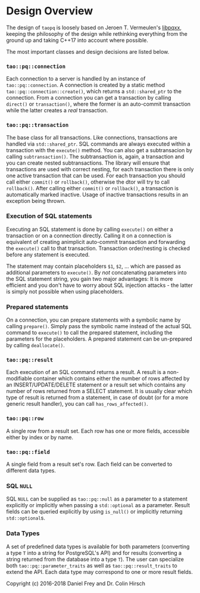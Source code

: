# Design Overview

The design of `taopq` is loosely based on Jeroen T. Vermeulen's [libpqxx](http://pqxx.org/development/libpqxx/), keeping the philosophy of the design while rethinking everything from the ground up and taking C++17 into account where possible.

The most important classes and design decisions are listed below.

### `tao::pq::connection`

Each connection to a server is handled by an instance of `tao::pq::connection`. A connection is created by a static method `tao::pq::connection::create()`, which returns a `std::shared_ptr` to the connection. From a connection you can get a transaction by calling `direct()` or `transaction()`, where the former is an auto-commit transaction while the latter creates a *real* transaction.

### `tao::pq::transaction`

The base class for all transactions. Like connections, transactions are handled via `std::shared_ptr`. SQL commands are always executed within a transaction with the `execute()` method. You can also get a subtransacion by calling `subtransaction()`. The subtransaction is, again, a transaction and you can create nested subtransactions. The library will ensure that transactions are used with correct nesting, for each transaction there is only one active transaction that can be used. For each transaction you should call either `commit()` or `rollback()`, otherwise the dtor will try to call `rollback()`. After calling either `commit()` or `rollback()`, a transaction is automatically marked inactive. Usage of inactive transactions results in an exception being thrown.

### Execution of SQL statements

Executing an SQL statement is done by calling `execute()` on either a transaction or on a connection directly. Calling it on a connection is equivalent of creating animplicit auto-commit transaction and forwarding the `execute()` call to that transaction. Transaction order/nesting is checked before any statement is executed.

The statement may contain placeholders `$1`, `$2`, ... which are passed as additional parameters to `execute()`. By *not* concatenating parameters into the SQL statement string, you gain two major advantages: It is more efficient and you don't have to worry about SQL injection attacks - the latter is simply not possible when using placeholders.

### Prepared statements

On a connection, you can prepare statements with a symbolic name by calling `prepare()`. Simply pass the symbolic name instead of the actual SQL command to `execute()` to call the prepared statement, including the parameters for the placeholders. A prepared statement can be un-prepared by calling `deallocate()`.

### `tao::pq::result`

Each execution of an SQL command returns a result. A result is a non-modifiable container which contains either the number of rows affected by an INSERT/UPDATE/DELETE statement or a result set which contains any number of rows returned from a SELECT statement. It is usually clear which type of result is returned from a statement, in case of doubt (or for a more generic result handler), you can call `has_rows_affected()`.

### `tao::pq::row`

A single row from a result set. Each row has one or more fields, accessible either by index or by name.

### `tao::pq::field`

A single field from a result set's row. Each field can be converted to different data types.

### SQL `NULL`

SQL `NULL` can be supplied as `tao::pq::null` as a parameter to a statement explicitly or implicitly when passing a `std::optional` as a parameter. Result fields can be queried explicitly by using `is_null()` or implicitly returning `std::optional`s.

### Data Types

A set of predefined data types is available for both parameters (converting a type `T` into a string for PostgreSQL's API) and for results (converting a string returned from the database into a type `T`). The user can specialize both `tao::pq::parameter_traits` as well as `tao::pq::result_traits` to extend the API. Each data type may correspond to one or more result fields.

Copyright (c) 2016-2018 Daniel Frey and Dr. Colin Hirsch

